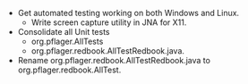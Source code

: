 - Get automated testing working on both Windows and Linux.
  - Write screen capture utility in JNA for X11.
- Consolidate all Unit tests
  - org.pflager.AllTests
  - org.pflager.redbook.AllTestRedbook.java.
- Rename org.pflager.redbook.AllTestRedbook.java to org.pflager.redbook.AllTest.

